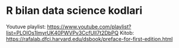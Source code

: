 # R bilan data science kodlari
Youtuve playlist: https://www.youtube.com/playlist?list=PLOIOs1lmyrUK40PWVPv3CcfUlI7t2DbPQ
Kitob: https://rafalab.dfci.harvard.edu/dsbook/preface-for-first-edition.html
